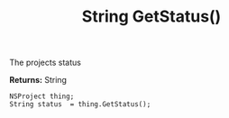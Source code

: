 ﻿---
uid: crmscript_ref_NSProject_GetStatus
title: String GetStatus()
intellisense: NSProject.GetStatus
keywords: NSProject, GetStatus
so.topic: reference
---

The projects status

**Returns:** String


```crmscript
NSProject thing;
String status  = thing.GetStatus();
```


